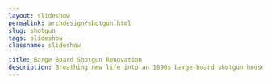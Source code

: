 ```yaml
---
layout: slideshow
permalink: archdesign/shotgun.html
slug: shotgun
tags: slideshow
classname: slideshow

title: Barge Board Shotgun Renovation
description: Breathing new life into an 1890s barge board shotgun house.
---
```

<style>
  g-carousel {
    --figcaption-inline-size: 100%;
    --figcaption-place-self: start center;
  }

  @media (orientation: landscape) {
    g-carousel {
      --figcaption-place-self: center;
    }
  }
</style>
